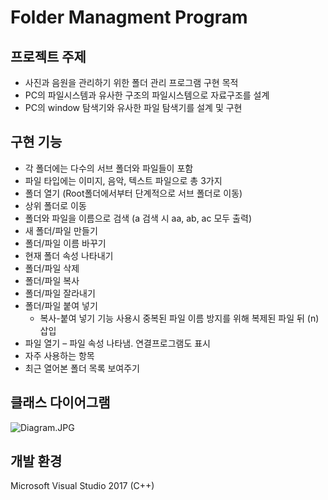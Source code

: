 # Folder Managment Program

## 프로젝트 주제

- 사진과 음원을 관리하기 위한 폴더 관리 프로그램 구현 목적
- PC의 파일시스템과 유사한 구조의 파일시스템으로 자료구조를 설계
- PC의 window 탐색기와 유사한 파일 탐색기를 설계 및 구현

## 구현 기능

- 각 폴더에는 다수의 서브 폴더와 파일들이 포함
- 파일 타입에는 이미지, 음악, 텍스트 파일으로 총 3가지
- 폴더 열기 (Root폴더에서부터 단계적으로 서브 폴더로 이동)
- 상위 폴더로 이동
- 폴더와 파일을 이름으로 검색 (a 검색 시 aa, ab, ac 모두 출력)
- 새 폴더/파일 만들기
- 폴더/파일 이름 바꾸기
- 현재 폴더 속성 나타내기
- 폴더/파일 삭제
- 폴더/파일 복사
- 폴더/파일 잘라내기
- 폴더/파일 붙여 넣기
    - 복사-붙여 넣기 기능 사용시 중복된 파일 이름 방지를 위해 복제된 파일 뒤 (n) 삽입
- 파일 열기 – 파일 속성 나타냄. 연결프로그램도 표시
- 자주 사용하는 항목
- 최근 열어본 폴더 목록 보여주기

## 클래스 다이어그램

![Diagram.JPG](https://s3-us-west-2.amazonaws.com/secure.notion-static.com/219b1719-9b93-42e7-a6e1-45da2231dead/Diagram.jpg)

## 개발 환경

Microsoft Visual Studio 2017 (C++)
